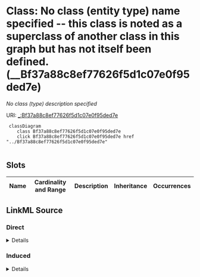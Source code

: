

# Class: No class (entity type) name specified -- this class is noted as a superclass of another class in this graph but has not itself been defined. (__Bf37a88c8ef77626f5d1c07e0f95ded7e)


_No class (type) description specified_







URI: [_:Bf37a88c8ef77626f5d1c07e0f95ded7e](_:Bf37a88c8ef77626f5d1c07e0f95ded7e)






```mermaid
 classDiagram
    class Bf37a88c8ef77626f5d1c07e0f95ded7e
    click Bf37a88c8ef77626f5d1c07e0f95ded7e href "../Bf37a88c8ef77626f5d1c07e0f95ded7e"
      
```




<!-- no inheritance hierarchy -->


## Slots

| Name | Cardinality and Range | Description | Inheritance | Occurrences |
| ---  | --- | --- | --- | --- |














## LinkML Source

<!-- TODO: investigate https://stackoverflow.com/questions/37606292/how-to-create-tabbed-code-blocks-in-mkdocs-or-sphinx -->

### Direct

<details>

```yaml
name: __Bf37a88c8ef77626f5d1c07e0f95ded7e
conforms_to: No schema conformance document specified
description: No class (type) description specified
title: No class (entity type) name specified -- this class is noted as a superclass
  of another class in this graph but has not itself been defined.
from_schema: sawgraph-kg
rank: 1000
class_uri: _:Bf37a88c8ef77626f5d1c07e0f95ded7e

```
</details>

### Induced

<details>

```yaml
name: __Bf37a88c8ef77626f5d1c07e0f95ded7e
conforms_to: No schema conformance document specified
description: No class (type) description specified
title: No class (entity type) name specified -- this class is noted as a superclass
  of another class in this graph but has not itself been defined.
from_schema: sawgraph-kg
rank: 1000
class_uri: _:Bf37a88c8ef77626f5d1c07e0f95ded7e

```
</details>